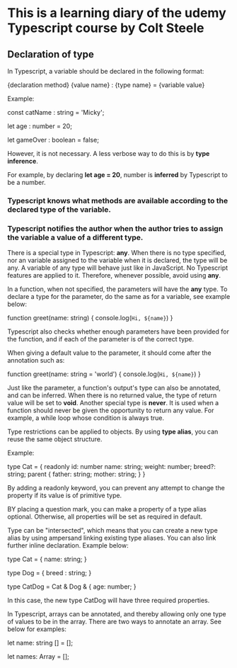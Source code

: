 # This is a learning diary of the udemy Typescript course by Colt Steele

## Declaration of type

In Typescript, a variable should be declared in the following format:

{declaration method} {value name} : {type name} = {variable value}

Example:

const catName : string = 'Micky';

let age : number = 20;

let gameOver : boolean = false;

However, it is not necessary. A less verbose way to do this is by **type inference**.

For example, by declaring **let age = 20**, number is **inferred** by Typescript to be a number.

### Typescript knows what methods are available according to the declared type of the variable.

### Typescript notifies the author when the author tries to assign the variable a value of a different type.

There is a special type in Typescript: **any**. When there is no type specified, nor an variable assigned to the variable when it is declared, the type will be any. A variable of any type will behave just like in JavaScript. No Typescript features are applied to it. Therefore, whenever possible, avoid using **any**.

In a function, when not specified, the parameters will have the **any** type. To declare a type for the parameter, do the same as for a variable, see example below:

function greet(name: string) {
console.log(`Hi, ${name}`)
}

Typescript also checks whether enough parameters have been provided for the function, and if each of the parameter is of the correct type.

When giving a default value to the parameter, it should come after the annotation such as:

function greet(name: string = 'world') {
console.log(`Hi, ${name}`)
}

Just like the parameter, a function's output's type can also be annotated, and can be inferred. When there is no returned value, the type of return value will be set to **void**. Another special type is **never**. It is used when a function should never be given the opportunity to return any value. For example, a while loop whose condition is always true.

Type restrictions can be applied to objects. By using **type alias**, you can reuse the same object structure.

Example:

type Cat = {
readonly id: number
name: string;
weight: number;
breed?: string;
parent {
father: string;
mother: string;
}
}

By adding a readonly keyword, you can prevent any attempt to change the property if its value is of primitive type.

BY placing a question mark, you can make a property of a type alias optional. Otherwise, all properties will be set as required in default.

Type can be "intersected", which means that you can create a new type alias by using ampersand linking existing type aliases. You can also link further inline declaration. Example below:

type Cat = {
name: string;
}

type Dog = {
breed : string;
}

type CatDog = Cat & Dog & {
age: number;
}

In this case, the new type CatDog will have three required properties.

In Typescript, arrays can be annotated, and thereby allowing only one type of values to be in the array. There are two ways to annotate an array. See below for examples:

let name: string [] = [];

let names: Array<string> = [];
